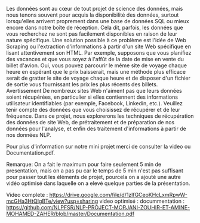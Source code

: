 Les données sont au cœur de tout projet de science des données, mais nous tenons souvent pour acquis la disponibilité des données, surtout lorsqu'elles arrivent proprement dans une base de données SQL ou mieux encore dans notre boîte de réception. Cela dit, parfois, les données que vous recherchez ne sont pas facilement disponibles en raison de leur nature spécifique. Une solution possible à ce problème est l'idée de Web Scraping ou l'extraction d'informations à partir d'un site Web spécifique en lisant attentivement son HTML. Par exemple, supposons que vous planifiez des vacances et que vous soyez à l'affût de la date de mise en vente du billet d'avion. Oui, vous pouvez parcourir le même site de voyage chaque heure en espérant que le prix baisserait, mais une méthode plus efficace serait de gratter le site de voyage chaque heure et de disposer d'un fichier de sortie vous fournissant les prix les plus récents des billets. Avertissement De nombreux sites Web n'aiment pas que leurs données soient récupérées, en particulier si elles contiennent des informations utilisateur identifiables (par exemple, Facebook, Linkedin, etc.). Veuillez tenir compte des données que vous choisissez de récupérer et de leur fréquence.
Dans ce projet, nous explorerons les techniques de récupération des données de site Web, de prétraitement et de préparation de nos données pour l'analyse, et enfin des traitement d'informations à partir de nos données NLP.

Pour plus d'information sur notre mini projet merci de consulter la video  ou  Documentation.pdf.

Remarque: On a fait le maximum pour faire seulement 5 min de presentation, mais on a pas pu car le temps de 5 min n'est pas suffisant pour passer tout les éléments de                       projet, pourcela on a ajouté une autre vidéo optimisé dans laquelle on a elevé quelque parties de la présentation.

Video complete :  https://drive.google.com/file/d/1zlfGCeoKHcLxmRpwW-mcGHa3HtQIgBTe/view?usp=sharing
video optimisé : 
docummentation :  https://github.com/NLPFSR/NLP-PROJECT-MORJANI-ZOUHIR-ET-AMINE-MOHAMED-ZAHER/blob/master/Documentation.pdf

